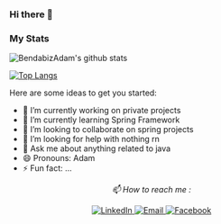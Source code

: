 ### Hi there 👋

### My Stats
<!--
**BendabizAdam/BendabizAdam** is a ✨ _special_ ✨ repository because its `README.md` (this file) appears on your GitHub profile. -->


  <img align="center" src="https://github-readme-stats.vercel.app/api?username=BendabizAdam&show_icons=true&theme=dracula&line_height=27&count_private=true" alt="BendabizAdam's github stats"/>

 [![Top Langs](https://github-readme-stats.vercel.app/api/top-langs/?username=BendabizAdam)](https://github.com/anuraghazra/github-readme-stats)


Here are some ideas to get you started:

- 🔭 I’m currently working on private projects
- 🌱 I’m currently learning Spring Framework
- 👯 I’m looking to collaborate on spring projects
- 🤔 I’m looking for help with nothing rn
- 💬 Ask me about anything related to java
- 😄 Pronouns: Adam
- ⚡ Fun fact: ...

<p align="center">
  <i> 📫 How to reach me : </i>
</p> 
<p align="center">
   
  <a href="https://www.linkedin.com/in/bendabizadam/" target="_blank">
  	<img src="https://img.shields.io/badge/LinkedIn-%230077B5.svg?&style=flat-square&logo=linkedin&logoColor=white" alt="LinkedIn">
  </a>
  <a href="mailto:a.bendabiza@gmail.com" target="_blank">
	<img src="https://img.shields.io/badge/-Gmail-c14438?style=flat-square&logo=Gmail&logoColor=white" alt="Email">
  </a>
  <a href="https://web.facebook.com/xbendabizadamo" target="_blank">
  	<img src="https://img.shields.io/badge/Facebook-%230077B5.svg?&style=flat-square&logo=Facebook&logoColor=white" alt="Facebook">
  </a>
</p>
